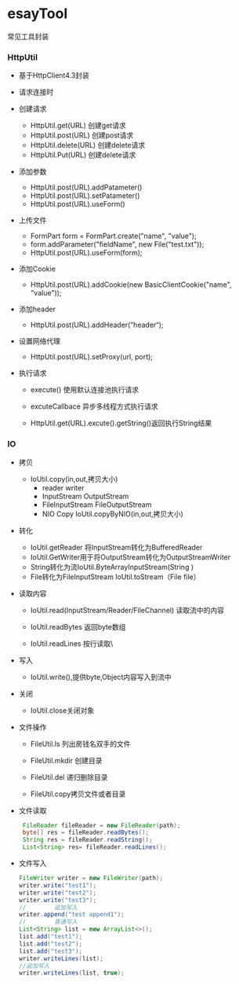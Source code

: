 # esayTool
常见工具封装

### HttpUtil

* 基于HttpClient4.3封装

* 请求连接时

* 创建请求

  * HttpUtil.get(URL) 创建get请求
  * HttpUtil.post(URL) 创建post请求
  * HttpUtil.delete(URL) 创建delete请求
  * HttpUtil.Put(URL) 创建delete请求

* 添加参数

  * HttpUtil.post(URL).addPatameter()
  * HttpUtil.post(URL).setPatameter()
  * HttpUtil.post(URL).useForm()

* 上传文件

  * FormPart form = FormPart.create("name", "value"); 
  * form.addParameter("fieldName", new File("test.txt")); 
  * HttpUtil.post(URL).useForm(form); 

* 添加Cookie

  * HttpUtil.post(URL).addCookie(new BasicClientCookie("name", "value")); 

* 添加header

  * HttpUtil.post(URL).addHeader(”header“);

* 设置网络代理

  * HttpUtil.post(URL).setProxy(url, port); 

* 执行请求

    * execute() 使用默认连接池执行请求

    * excuteCallbace 异步多线程方式执行请求 

    * HttpUtil.get(URL).excute().getString()返回执行String结果
### IO

* 拷贝

  * IoUtil.copy(in,out,拷贝大小)
    * reader writer
    * InputStream OutputStream
    * FileInputStream FileOutputStream 
    * NIO Copy IoUtil.copyByNIO(in,out,拷贝大小)

* 转化

  * IoUtil.getReader 将InputStream转化为BufferedReader
  * IoUtil.GetWriter用于将OutputStream转化为OutputStreamWriter
  * String转化为流IoUtil.ByteArrayInputStream(String )
  * File转化为FileInputStream IoUtil.toStream（File file）

* 读取内容

  * IoUtil.read(InputStream/Reader/FileChannel) 读取流中的内容

  * IoUtil.readBytes 返回byte数组

  * IoUtil.readLines 按行读取\

* 写入

  * IoUtil.write(),提供byte,Object内容写入到流中

* 关闭
  * IoUtil.close关闭对象

* 文件操作

  * FileUtil.ls 列出房钱名双手的文件

  * FileUtil.mkdir 创建目录

  * FileUtil.del 递归删除目录

  * FileUtil.copy拷贝文件或者目录

* 文件读取

   ```java
    FileReader fileReader = new FileReader(path);
    byte[] res = fileReader.readBytes();
    String res = fileReader.readString();
    List<String> res= fileReader.readLines();
   ```

* 文件写入

   ```java
   FileWriter writer = new FileWriter(path);
   writer.write("test1");
   writer.write("test2");
   writer.write("test3");
   //        追加写入
   writer.append("test append1");
   //        普通写入
   List<String> list = new ArrayList<>();
   list.add("test1");
   list.add("test2");
   list.add("test3");
   writer.writeLines(list);
   //追加写入
   writer.writeLines(list, true);
   ```

     



  
